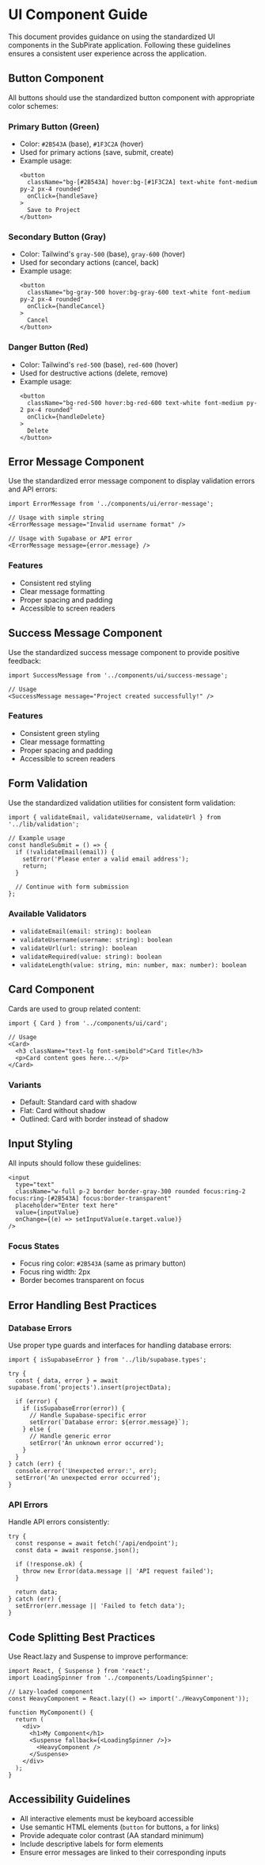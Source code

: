# UI Component Guide

This document provides guidance on using the standardized UI components in the SubPirate application. Following these guidelines ensures a consistent user experience across the application.

## Button Component

All buttons should use the standardized button component with appropriate color schemes:

### Primary Button (Green)
- Color: `#2B543A` (base), `#1F3C2A` (hover)
- Used for primary actions (save, submit, create)
- Example usage:
  ```tsx
  <button 
    className="bg-[#2B543A] hover:bg-[#1F3C2A] text-white font-medium py-2 px-4 rounded"
    onClick={handleSave}
  >
    Save to Project
  </button>
  ```

### Secondary Button (Gray)
- Color: Tailwind's `gray-500` (base), `gray-600` (hover)
- Used for secondary actions (cancel, back)
- Example usage:
  ```tsx
  <button 
    className="bg-gray-500 hover:bg-gray-600 text-white font-medium py-2 px-4 rounded"
    onClick={handleCancel}
  >
    Cancel
  </button>
  ```

### Danger Button (Red)
- Color: Tailwind's `red-500` (base), `red-600` (hover)
- Used for destructive actions (delete, remove)
- Example usage:
  ```tsx
  <button 
    className="bg-red-500 hover:bg-red-600 text-white font-medium py-2 px-4 rounded"
    onClick={handleDelete}
  >
    Delete
  </button>
  ```

## Error Message Component

Use the standardized error message component to display validation errors and API errors:

```tsx
import ErrorMessage from '../components/ui/error-message';

// Usage with simple string
<ErrorMessage message="Invalid username format" />

// Usage with Supabase or API error
<ErrorMessage message={error.message} />
```

### Features
- Consistent red styling
- Clear message formatting
- Proper spacing and padding
- Accessible to screen readers

## Success Message Component

Use the standardized success message component to provide positive feedback:

```tsx
import SuccessMessage from '../components/ui/success-message';

// Usage
<SuccessMessage message="Project created successfully!" />
```

### Features
- Consistent green styling
- Clear message formatting
- Proper spacing and padding
- Accessible to screen readers

## Form Validation

Use the standardized validation utilities for consistent form validation:

```tsx
import { validateEmail, validateUsername, validateUrl } from '../lib/validation';

// Example usage
const handleSubmit = () => {
  if (!validateEmail(email)) {
    setError('Please enter a valid email address');
    return;
  }
  
  // Continue with form submission
};
```

### Available Validators
- `validateEmail(email: string): boolean`
- `validateUsername(username: string): boolean`
- `validateUrl(url: string): boolean`
- `validateRequired(value: string): boolean`
- `validateLength(value: string, min: number, max: number): boolean`

## Card Component

Cards are used to group related content:

```tsx
import { Card } from '../components/ui/card';

// Usage
<Card>
  <h3 className="text-lg font-semibold">Card Title</h3>
  <p>Card content goes here...</p>
</Card>
```

### Variants
- Default: Standard card with shadow
- Flat: Card without shadow
- Outlined: Card with border instead of shadow

## Input Styling

All inputs should follow these guidelines:

```tsx
<input
  type="text"
  className="w-full p-2 border border-gray-300 rounded focus:ring-2 focus:ring-[#2B543A] focus:border-transparent"
  placeholder="Enter text here"
  value={inputValue}
  onChange={(e) => setInputValue(e.target.value)}
/>
```

### Focus States
- Focus ring color: `#2B543A` (same as primary button)
- Focus ring width: 2px
- Border becomes transparent on focus

## Error Handling Best Practices

### Database Errors
Use proper type guards and interfaces for handling database errors:

```tsx
import { isSupabaseError } from '../lib/supabase.types';

try {
  const { data, error } = await supabase.from('projects').insert(projectData);
  
  if (error) {
    if (isSupabaseError(error)) {
      // Handle Supabase-specific error
      setError(`Database error: ${error.message}`);
    } else {
      // Handle generic error
      setError('An unknown error occurred');
    }
  }
} catch (err) {
  console.error('Unexpected error:', err);
  setError('An unexpected error occurred');
}
```

### API Errors
Handle API errors consistently:

```tsx
try {
  const response = await fetch('/api/endpoint');
  const data = await response.json();
  
  if (!response.ok) {
    throw new Error(data.message || 'API request failed');
  }
  
  return data;
} catch (err) {
  setError(err.message || 'Failed to fetch data');
}
```

## Code Splitting Best Practices

Use React.lazy and Suspense to improve performance:

```tsx
import React, { Suspense } from 'react';
import LoadingSpinner from '../components/LoadingSpinner';

// Lazy-loaded component
const HeavyComponent = React.lazy(() => import('./HeavyComponent'));

function MyComponent() {
  return (
    <div>
      <h1>My Component</h1>
      <Suspense fallback={<LoadingSpinner />}>
        <HeavyComponent />
      </Suspense>
    </div>
  );
}
```

## Accessibility Guidelines

- All interactive elements must be keyboard accessible
- Use semantic HTML elements (`button` for buttons, `a` for links)
- Provide adequate color contrast (AA standard minimum)
- Include descriptive labels for form elements
- Ensure error messages are linked to their corresponding inputs